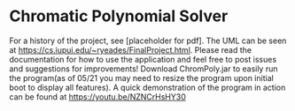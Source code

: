 # Chromatic Polynomial Solver

For a history of the project, see [placeholder for pdf]. The UML can be seen at https://cs.iupui.edu/~ryeades/FinalProject.html. Please read the documentation for how to use the application and feel free to post issues and suggestions for improvements! Download ChromPoly.jar to easily run the program(as of 05/21 you may need to resize the program upon initial boot to display all features). A quick demonstration of the program in action can be found at https://youtu.be/NZNCrHsHY30
